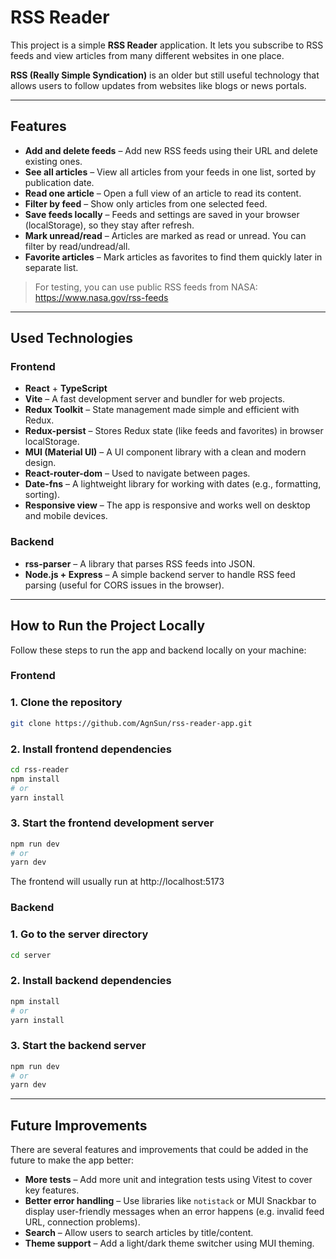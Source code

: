 # RSS Reader

This project is a simple **RSS Reader** application. It lets you subscribe to RSS feeds and view articles from many different websites in one place.

**RSS (Really Simple Syndication)** is an older but still useful technology that allows users to follow updates from websites like blogs or news portals.

---

## Features

- **Add and delete feeds** – Add new RSS feeds using their URL and delete existing ones.
- **See all articles** – View all articles from your feeds in one list, sorted by publication date.
- **Read one article** – Open a full view of an article to read its content.
- **Filter by feed** – Show only articles from one selected feed.
- **Save feeds locally** – Feeds and settings are saved in your browser (localStorage), so they stay after refresh.
- **Mark unread/read** – Articles are marked as read or unread. You can filter by read/undread/all.
- **Favorite articles** – Mark articles as favorites to find them quickly later in separate list.

> For testing, you can use public RSS feeds from NASA:  
> https://www.nasa.gov/rss-feeds

---

## Used Technologies

### Frontend

- **React** + **TypeScript**
- **Vite** – A fast development server and bundler for web projects.
- **Redux Toolkit** – State management made simple and efficient with Redux.
- **Redux-persist** – Stores Redux state (like feeds and favorites) in browser localStorage.
- **MUI (Material UI)** – A UI component library with a clean and modern design.
- **React-router-dom** – Used to navigate between pages.
- **Date-fns** – A lightweight library for working with dates (e.g., formatting, sorting).
- **Responsive view** – The app is responsive and works well on desktop and mobile devices.

### Backend

- **rss-parser** – A library that parses RSS feeds into JSON.
- **Node.js + Express** – A simple backend server to handle RSS feed parsing (useful for CORS issues in the browser).

---

## How to Run the Project Locally

Follow these steps to run the app and backend locally on your machine:

### Frontend

### 1. Clone the repository

```bash
git clone https://github.com/AgnSun/rss-reader-app.git
```

### 2. Install frontend dependencies

```bash
cd rss-reader
npm install
# or
yarn install
```

### 3. Start the frontend development server

```bash
npm run dev
# or
yarn dev
```

The frontend will usually run at http://localhost:5173

### Backend

### 1. Go to the server directory

```bash
cd server
```

### 2. Install backend dependencies

```bash
npm install
# or
yarn install
```

### 3. Start the backend server

```bash
npm run dev
# or
yarn dev
```

---

## Future Improvements

There are several features and improvements that could be added in the future to make the app better:

- **More tests** – Add more unit and integration tests using Vitest to cover key features.
- **Better error handling** – Use libraries like `notistack` or MUI Snackbar to display user-friendly messages when an error happens (e.g. invalid feed URL, connection problems).
- **Search** – Allow users to search articles by title/content.
- **Theme support** – Add a light/dark theme switcher using MUI theming.
